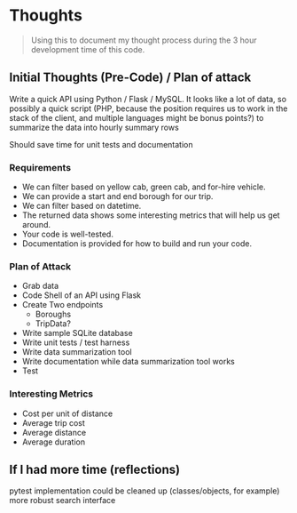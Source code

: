# Thoughts

> Using this to document my thought process 
during the 3 hour development time of this code.

## Initial Thoughts (Pre-Code) / Plan of attack

Write a quick API using Python / Flask / MySQL. It looks
like a lot of data, so possibly a quick script (PHP, because the position requires
us to work in the stack of the client, and multiple languages might be bonus points?)
to summarize the data into hourly summary rows

Should save time for unit tests and documentation

### Requirements

*   We can filter based on yellow cab, green cab, and for-hire vehicle.
*   We can provide a start and end borough for our trip.
*   We can filter based on datetime.
*   The returned data shows some interesting metrics that will help us get around.
*   Your code is well-tested.
*   Documentation is provided for how to build and run your code.


### Plan of Attack

* Grab data
* Code Shell of an API using Flask
* Create Two endpoints
	* Boroughs
	* TripData?
* Write sample SQLite database
* Write unit tests / test harness
* Write data summarization tool
* Write documentation while data summarization tool works
* Test

### Interesting Metrics

- Cost per unit of distance
- Average trip cost
- Average distance
- Average duration


## If I had more time (reflections)

pytest implementation could be cleaned up (classes/objects, for example)
more robust search interface
